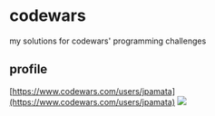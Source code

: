 # codewars
my solutions for codewars' programming challenges

## profile
[https://www.codewars.com/users/jpamata](https://www.codewars.com/users/jpamata)
![](https://www.codewars.com/users/jpamata/badges/large)
